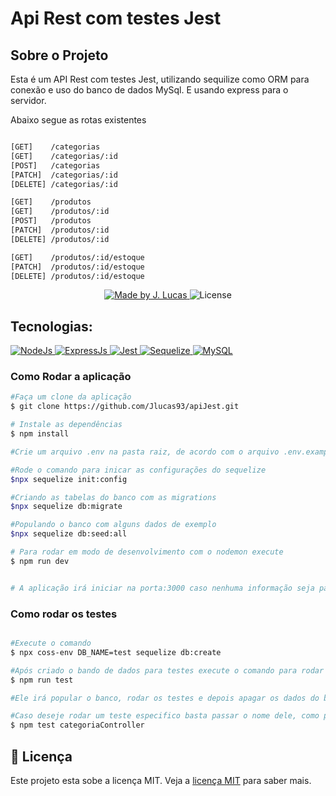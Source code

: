 # Api Rest com testes Jest
## Sobre o Projeto
 
Esta é um API Rest com testes Jest, utilizando sequilize como ORM para conexão e uso do banco de dados MySql. E usando express para o servidor.

Abaixo segue as rotas existentes

```Bash

[GET] 	 /categorias 
[GET] 	 /categorias/:id 	
[POST] 	 /categorias 
[PATCH]  /categorias/:id 	
[DELETE] /categorias/:id	

[GET] 	 /produtos 		
[GET] 	 /produtos/:id 		
[POST] 	 /produtos 	
[PATCH]  /produtos/:id 	
[DELETE] /produtos/:id

[GET] 	 /produtos/:id/estoque	
[PATCH]  /produtos/:id/estoque
[DELETE] /produtos/:id/estoque

```


<p align="center">
<a href="https://www.linkedin.com/in/jo%C3%A3o-lucas-nascimento-andrade-34574398/">
    <img alt="Made by J. Lucas" src="https://img.shields.io/badge/made%20by-Jo%C3%A3o%20Lucas-blue">
</a>

<img alt="License" src="https://img.shields.io/badge/license-MIT-brightgreen?color=blue">
</p>

## Tecnologias:

<a href="https://nodejs.org/en/about/">
  <img alt="NodeJs" src="https://img.shields.io/badge/Node.js-43853D?style=for-the-badge&logo=node.js&logoColor=white">
</a>

<a href="https://expressjs.com/pt-br/">
  <img alt="ExpressJs" src="https://img.shields.io/badge/Express.js-404D59?style=for-the-badge">
</a>

<a href="https://jestjs.io/pt-BR/">
  <img alt="Jest" src="https://img.shields.io/badge/Jest-323330?style=for-the-badge&logo=Jest&logoColor=white">
</a>

<a href="https://sequelize.org/">
  <img alt="Sequelize" src="https://img.shields.io/badge/sequelize-323330?style=for-the-badge&logo=sequelize&logoColor=blue">
</a>

<a href="https://www.mysql.com/">
  <img alt="MySQL" src="https://img.shields.io/badge/MySQL-00000F?style=for-the-badge&logo=mysql&logoColor=white">
</a>

### Como Rodar a aplicação

```bash
#Faça um clone da aplicação
$ git clone https://github.com/Jlucas93/apiJest.git

# Instale as dependências
$ npm install 

#Crie um arquivo .env na pasta raiz, de acordo com o arquivo .env.example encontrado na pasta raiz, insira as informações do seu banco de dados.

#Rode o comando para inicar as configurações do sequelize
$npx sequelize init:config

#Criando as tabelas do banco com as migrations
$npx sequelize db:migrate

#Populando o banco com alguns dados de exemplo
$npx sequelize db:seed:all

# Para rodar em modo de desenvolvimento com o nodemon execute 
$ npm run dev


# A aplicação irá iniciar na porta:3000 caso nenhuma informação seja passada na variável de ambiente - acesse http://localhost:3000
```
### Como rodar os testes
```bash

#Execute o comando
$ npx coss-env DB_NAME=test sequelize db:create

#Após criado o bando de dados para testes execute o comando para rodar todos os testes
$ npm run test

#Ele irá popular o banco, rodar os testes e depois apagar os dados do banco

#Caso deseje rodar um teste especifico basta passar o nome dele, como por exemplo categoria
$ npm test categoriaController
```
## 📝 Licença

Este projeto esta sobe a licença MIT. Veja a <a href="https://opensource.org/licenses/MIT">licença MIT</a> para saber mais.
